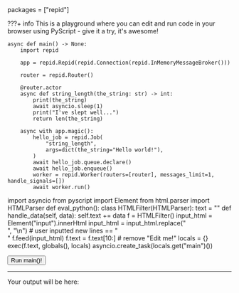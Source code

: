 <!-- markdownlint-disable MD033 -->
<!-- markdownlint-disable MD041 -->

<script defer src="https://pyscript.net/latest/pyscript.js"></script>

<py-config>
  packages = ["repid"]
</py-config>

???+ info
    This is a playground where you can edit and run code in your browser using PyScript -
    give it a try, it's awesome!

<div id="input" contentEditable="true">

```title="Edit me!"
async def main() -> None:
    import repid

    app = repid.Repid(repid.Connection(repid.InMemoryMessageBroker()))

    router = repid.Router()

    @router.actor
    async def string_length(the_string: str) -> int:
        print(the_string)
        await asyncio.sleep(1)
        print("I've slept well...")
        return len(the_string)

    async with app.magic():
        hello_job = repid.Job(
            "string_length",
            args=dict(the_string="Hello world!"),
        )
        await hello_job.queue.declare()
        await hello_job.enqueue()
        worker = repid.Worker(routers=[router], messages_limit=1, handle_signals=[])
        await worker.run()
```

</div>

<py-script>
    import asyncio
    from pyscript import Element
    from html.parser import HTMLParser
    def eval_python():
        class HTMLFilter(HTMLParser):
            text = ""
            def handle_data(self, data):
                self.text += data
        f = HTMLFilter()
        input_html = Element("input").innerHtml
        input_html = input_html.replace("<br>", "\n")  # user inputted new lines == "<br>"
        f.feed(input_html)
        f.text = f.text[10:]  # remove "Edit me!"
        locals = {}
        exec(f.text, globals(), locals)
        asyncio.create_task(locals.get("main")())
</py-script>

<button py-click="eval_python()" class="py-button">Run main()!</button>

---

Your output will be here:

<py-terminal></py-terminal>

